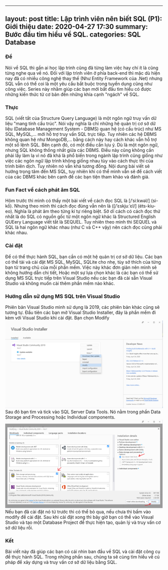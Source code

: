 
---
layout: post
title: Lập trình viên nên biết SQL (P1): Giới thiệu
date: 2020-04-27 17:30
summary: Bước đầu tìm hiểu về SQL.
categories: SQL Database
---

### Đề
Nói về SQL thì gần ai học lập trình cũng đã từng làm việc hay chí ít là cũng từng nghe qua về nó. Đối với lập trình viên ở phía back-end thì mặc dù hiện nay đã có nhiều công nghệ thay thế (Như Entity Framework của .Net) nhưng SQL vẫn có thể coi là một yêu cầu bắt buộc trong tuyển dụng cũng như công việc. Series này nhằm giúp các bạn mới bắt đầu tìm hiểu có được những kiến thức từ cơ bản đến những khía cạnh "ngách" về SQL.
### Thực
SQL (viết tắt của Structure Query Language) là một ngôn ngữ truy vấn dữ liệu "mang tính cấu trúc". Nói vậy nghĩa là chỉ những hệ quản trị cơ sở dữ liệu (Database Management System - DBMS) quan hệ (có cấu trúc) như MS SQL, MySQL,... mới hỗ trợ truy vấn SQL trực tiếp. Tuy nhiên các hệ DBMS không quan hệ như MongoDB,... bằng cách này hay cách khác vẫn hỗ trợ một số lệnh SQL.
Bên cạnh đó, có một điều cần lưu ý. Dù là một ngôn ngữ, nhưng SQL không thống nhất giữa các DBMS. Điều này cũng không cần phải lấy làm lạ vì nó đã khá là phổ biến trong ngành lập trình cũng giống như việc các ngôn ngữ lập trình không giống nhau tùy vào cách thực thi của trình biên dịch. Tuy nhiên nó vẫn khá tương đồng. Nội dung bài viết sẽ hướng trọng tâm đến MS SQL, tuy nhiên khi có thể mình vẫn sẽ để cách viết của các DBMS khác bên cạnh để các bạn tiện tham khảo và đánh giá.
### Fun Fact về cách phát âm SQL
Hôm trước thì mình có thấy một bài viết về cách đọc SQL là [/ˈsiːkwəl/] (si-kồ). Nhưng theo mình thì cách đọc đúng vẫn nên là ([/ˈɛskjuːˈɛl/] (éts-kiu-eo).
Nghĩa là phát âm theo từng kí tự riêng biệt. Sở dĩ cách có cách đọc thứ nhất là do SQL có nguồn gốc từ một ngôn ngữ khác là Structured English QUEery Language viết tắt là SEQUEL. Tuy nhiên theo mình thì SEQUEL và SQL là hai ngôn ngữ khác nhau (như C và C++ vậy) nên cách đọc cũng phải khác nhau.
### Cài đặt
Để có thể thực hành SQL, bạn cần có một hệ quản trị cơ sở dữ liệu. Các bạn có thể tải và cài đặt MS SQL, MySQL, SQLite cho nhẹ, tùy sở thích của từng bạn từ trang chủ của mỗi phần mềm. Việc này khác đơn giản nên mình sẽ không hướng dẫn chi tiết,
Hoặc một sự lựa chọn khác là các bạn có thể sử dụng MS SQL trực tiếp trên Visual Studio nếu các bạn đã cài sẵn Visual Studio và không muốn cài thêm phần mềm nào khác.
### Hướng dẫn sử dụng MS SQL trên Visual Studio

Phiên bản Visual Studio mình sử dụng là 2019, các phiên bản khác cũng sẽ tương tự.
Đầu tiên các bạn mở Visual Studio Installer, đây là phần mềm đi kèm với Visual Studio khi cài đặt.  Bạn chọn Modify
![Visual Studi Install chọn Modify](/images/Lap-trinh-vien-nen-biet-sql/VSI-modify.png)
Sau đó bạn tìm và tick vào SQL Server Data Tools. Nó nằm trong phần Data Storage and Processing hoặc Individual components.
![Visual Studi Install chọn Modify](/images/Lap-trinh-vien-nen-biet-sql/VSI-sqlserver.png)
Nếu bạn đã cài đặt nó từ trước thì có thể bỏ qua, nếu chưa thì bấm vào modify để cài đặt.
Sau khi cài đặt xong thì bây giờ bạn có thể vào Visual Studio và tạo một Database Project để thực hiện tạo, quản lý và truy vấn cơ sở dữ liệu rồi.
### Kết
Bài viết này đã giúp các bạn có cái nhìn ban đầu về SQL và cài đặt công cụ để thực hành SQL.
Trong những phần sau, chúng ta sẽ cùng tìm hiểu về cú pháp để xây dựng và truy vấn cơ sở dữ liệu bằng SQL.
